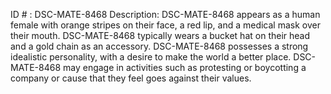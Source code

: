ID # : DSC-MATE-8468
Description: DSC-MATE-8468 appears as a human female with orange stripes on their face, a red lip, and a medical mask over their mouth. DSC-MATE-8468 typically wears a bucket hat on their head and a gold chain as an accessory. DSC-MATE-8468 possesses a strong idealistic personality, with a desire to make the world a better place. DSC-MATE-8468 may engage in activities such as protesting or boycotting a company or cause that they feel goes against their values.